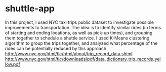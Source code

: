 # shuttle-app

In this project, I used NYC taxi trips public dataset to investigate possible improvements to transportation. The idea is to identify similar rides (in terms of starting and ending locations, as well as pick-up times), and grouping them together to schedule a shuttle service. I used K-Means clustering algorithm to group the trips together, and analyzed what percentage of the rides can be potentially reduced by this approach.
http://www.nyc.gov/html/tlc/html/about/trip_record_data.shtml
http://www.nyc.gov/html/tlc/downloads/pdf/data_dictionary_trip_records_yellow.pdf
